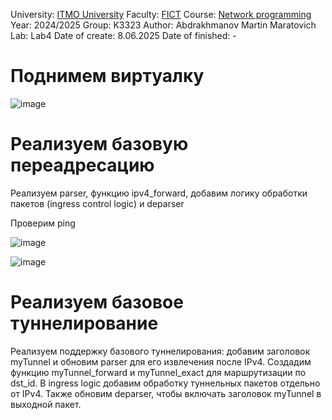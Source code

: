 


University: [ITMO University](https://itmo.ru/ru/)
Faculty: [FICT](https://fict.itmo.ru)
Course: [Network programming](https://github.com/itmo-ict-faculty/introduction-in-routing)
Year: 2024/2025
Group: K3323
Author: Abdrakhmanov Martin Maratovich
Lab: Lab4
Date of create: 8.06.2025
Date of finished: - 


# Поднимем виртуалку

![image](https://github.com/user-attachments/assets/3eb075aa-7020-4e62-8c01-ff85e927fa82)


# Реализуем базовую переадресацию

Реализуем parser, функцию ipv4_forward, добавим логику обработки пакетов (ingress control logic) и deparser

Проверим ping

![image](https://github.com/user-attachments/assets/54dd35e2-21bf-41d6-9504-03be45578f4d)


![image](https://github.com/user-attachments/assets/232a4194-1a50-4e50-803c-f4517162cca2)

# Реализуем базовое туннелирование

Реализуем поддержку базового туннелирования: добавим заголовок myTunnel и обновим parser для его извлечения после IPv4. Создадим функцию myTunnel_forward и myTunnel_exact для маршрутизации по dst_id.
В ingress logic добавим обработку туннельных пакетов отдельно от IPv4. Также обновим deparser, чтобы включать заголовок myTunnel в выходной пакет.













